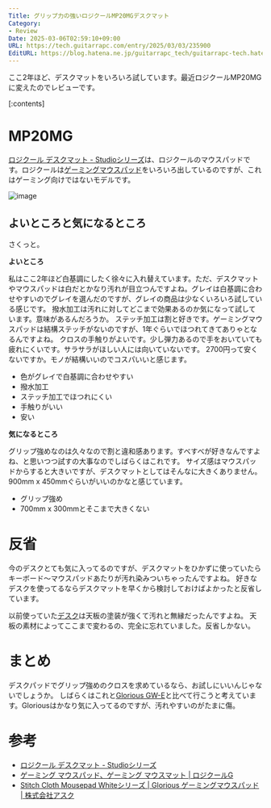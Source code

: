 ```yaml
---
Title: グリップ力の強いロジクールMP20MGデスクマット
Category:
- Review
Date: 2025-03-06T02:59:10+09:00
URL: https://tech.guitarrapc.com/entry/2025/03/03/235900
EditURL: https://blog.hatena.ne.jp/guitarrapc_tech/guitarrapc-tech.hatenablog.com/atom/entry/6802418398333822323
---
```


ここ2年ほど、デスクマットをいろいろ試しています。最近ロジクールMP20MGに変えたのでレビューです。

[:contents]

# MP20MG

[ロジクール デスクマット - Studioシリーズ](https://www.logicool.co.jp/ja-jp/products/mice/desk-mat-studio-series.956-000044.html)は、ロジクールのマウスパッドです。ロジクールは[ゲーミングマウスパッド](https://gaming.logicool.co.jp/ja-jp/products/gaming-mouse-pads.html)をいろいろ出しているのですが、これはゲーミング向けではないモデルです。

![image](https://github.com/user-attachments/assets/e3035181-b626-40b9-87e7-c79d8bc2f1a6)

## よいところと気になるところ

さくっと。

**よいところ**

私はここ2年ほど白基調にしたく徐々に入れ替えています。ただ、デスクマットやマウスパッドは白だとかなり汚れが目立つんですよね。グレイは白基調に合わせやすいのでグレイを選んだのですが、グレイの商品は少なくいろいろ試している感じです。
撥水加工は汚れに対してどこまで効果あるのか気になって試しています。意味があるんだろうか。
ステッチ加工は割と好きです。ゲーミングマウスパッドは結構ステッチがないのですが、1年ぐらいでほつれてきてありゃとなるんですよね。
クロスの手触りがよいです。少し弾力あるので手をおいていても疲れにくいです。サラサラがほしい人には向いていないです。
2700円って安くないですか。モノが結構いいのでコスパいいと感じます。

* 色がグレイで白基調に合わせやすい
* 撥水加工
* ステッチ加工でほつれにくい
* 手触りがいい
* 安い

**気になるところ**

グリップ強めなのは久々なので割と違和感あります。すべすべが好きなんですよね、と思いつつ試すの大事なのでしばらくはこれです。
サイズ感はマウスパッドからすると大きいですが、デスクマットとしてはそんなに大きくありません。900mm x 450mmぐらいがいいのかなと感じています。

* グリップ強め
* 700mm x 300mmとそこまで大きくない

# 反省

今のデスクとても気に入ってるのですが、デスクマットをひかずに使っていたらキーボード～マウスパッドあたりが汚れ染みついちゃったんですよね。
好きなデスクを使ってるならデスクマットを早くから検討しておけばよかったと反省しています。

以前使っていた[デスク](https://garage.plus.co.jp/products/list.php?category_id=78&srsltid=AfmBOorfbfOiKR-6j6Guxk1C3fJk7mJc-MEGC4xsAtdGTBhdcL0ecUp7)は天板の塗装が強くて汚れと無縁だったんですよね。
天板の素材によってここまで変わるの、完全に忘れていました。反省しかない。

# まとめ

デスクパッドでグリップ強めのクロスを求めているなら、お試しにいいんじゃないでしょうか。
しばらくはこれと[Glorious GW-E](https://www.ask-corp.jp/products/glorious/mousepad/stitch-cloth-mousepad-white.html)と比べて行こうと考えています。Gloriousはかなり気に入ってるのですが、汚れやすいのがたまに傷。

# 参考

* [ロジクール デスクマット - Studioシリーズ](https://www.logicool.co.jp/ja-jp/products/mice/desk-mat-studio-series.956-000044.html)
* [ゲーミング マウスパッド、ゲーミング マウスマット | ロジクールG](https://gaming.logicool.co.jp/ja-jp/products/gaming-mouse-pads.html)
* [Stitch Cloth Mousepad Whiteシリーズ | Glorious ゲーミングマウスパッド | 株式会社アスク](https://www.ask-corp.jp/products/glorious/mousepad/stitch-cloth-mousepad-white.html)
